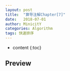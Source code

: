 ```yaml
---
layout: post
title:  "算导注解Chapter[7]"
date:   2018-07-01
author: MinicitY
categories: Algorithm
tags: 快速排序
---
```


* content
{:toc}

## **Preview**